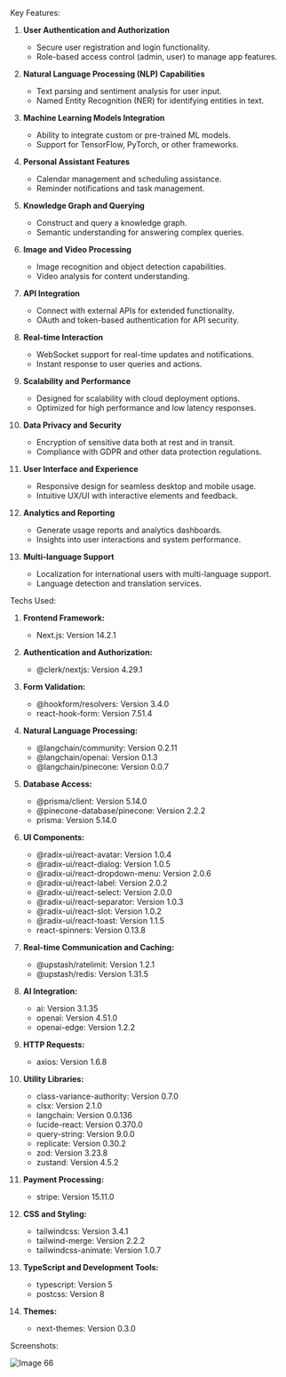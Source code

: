 Key Features:

1. **User Authentication and Authorization**
   - Secure user registration and login functionality.
   - Role-based access control (admin, user) to manage app features.

2. **Natural Language Processing (NLP) Capabilities**
   - Text parsing and sentiment analysis for user input.
   - Named Entity Recognition (NER) for identifying entities in text.

4. **Machine Learning Models Integration**
   - Ability to integrate custom or pre-trained ML models.
   - Support for TensorFlow, PyTorch, or other frameworks.

5. **Personal Assistant Features**
   - Calendar management and scheduling assistance.
   - Reminder notifications and task management.

6. **Knowledge Graph and Querying**
   - Construct and query a knowledge graph.
   - Semantic understanding for answering complex queries.

7. **Image and Video Processing**
   - Image recognition and object detection capabilities.
   - Video analysis for content understanding.

8. **API Integration**
   - Connect with external APIs for extended functionality.
   - OAuth and token-based authentication for API security.

9. **Real-time Interaction**
   - WebSocket support for real-time updates and notifications.
   - Instant response to user queries and actions.

10. **Scalability and Performance**
    - Designed for scalability with cloud deployment options.
    - Optimized for high performance and low latency responses.

11. **Data Privacy and Security**
    - Encryption of sensitive data both at rest and in transit.
    - Compliance with GDPR and other data protection regulations.

12. **User Interface and Experience**
    - Responsive design for seamless desktop and mobile usage.
    - Intuitive UX/UI with interactive elements and feedback.

13. **Analytics and Reporting**
    - Generate usage reports and analytics dashboards.
    - Insights into user interactions and system performance.

14. **Multi-language Support**
    - Localization for international users with multi-language support.
    - Language detection and translation services.


Techs Used: 

1. **Frontend Framework:**
   - Next.js: Version 14.2.1

2. **Authentication and Authorization:**
   - @clerk/nextjs: Version 4.29.1

3. **Form Validation:**
   - @hookform/resolvers: Version 3.4.0
   - react-hook-form: Version 7.51.4

4. **Natural Language Processing:**
   - @langchain/community: Version 0.2.11
   - @langchain/openai: Version 0.1.3
   - @langchain/pinecone: Version 0.0.7

5. **Database Access:**
   - @prisma/client: Version 5.14.0
   - @pinecone-database/pinecone: Version 2.2.2
   - prisma: Version 5.14.0

6. **UI Components:**
   - @radix-ui/react-avatar: Version 1.0.4
   - @radix-ui/react-dialog: Version 1.0.5
   - @radix-ui/react-dropdown-menu: Version 2.0.6
   - @radix-ui/react-label: Version 2.0.2
   - @radix-ui/react-select: Version 2.0.0
   - @radix-ui/react-separator: Version 1.0.3
   - @radix-ui/react-slot: Version 1.0.2
   - @radix-ui/react-toast: Version 1.1.5
   - react-spinners: Version 0.13.8

7. **Real-time Communication and Caching:**
   - @upstash/ratelimit: Version 1.2.1
   - @upstash/redis: Version 1.31.5

8. **AI Integration:**
   - ai: Version 3.1.35
   - openai: Version 4.51.0
   - openai-edge: Version 1.2.2

9. **HTTP Requests:**
   - axios: Version 1.6.8

10. **Utility Libraries:**
    - class-variance-authority: Version 0.7.0
    - clsx: Version 2.1.0
    - langchain: Version 0.0.136
    - lucide-react: Version 0.370.0
    - query-string: Version 9.0.0
    - replicate: Version 0.30.2
    - zod: Version 3.23.8
    - zustand: Version 4.5.2

11. **Payment Processing:**
    - stripe: Version 15.11.0

12. **CSS and Styling:**
    - tailwindcss: Version 3.4.1
    - tailwind-merge: Version 2.2.2
    - tailwindcss-animate: Version 1.0.7

13. **TypeScript and Development Tools:**
    - typescript: Version 5
    - postcss: Version 8

14. **Themes:**
    - next-themes: Version 0.3.0



Screenshots: 

   ![Image 66](https://github.com/AliHosaam/Complete-Coffee-Shop-App/assets/137641254/6813ed09-0640-43fb-a991-b9e23352cb20)
